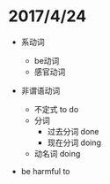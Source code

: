 # 2017/4/24

+ 系动词
  + be动词
  + 感官动词

+ 非谓语动词
  + 不定式 to do
  + 分词
    + 过去分词 done
    + 现在分词 doing
  + 动名词 doing

+ be harmful to
